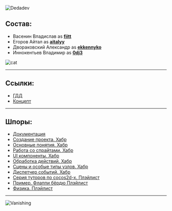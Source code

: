 ![Dedadev](https://cdn.discordapp.com/attachments/769499768443240505/774115732405223495/68747470733a2f2f666f6e746d656d652e636f6d2f74656d706f726172792f38316437613336343837343665623963633735.png "DeepDarkDev")

## Состав:
- Васенин Владислав as **[fiitt](https://github.com/0dj3/DeDaDu/commits?author=fiitt)**
- Егоров Айтал as **[aitalyy](https://github.com/0dj3/DeDaDu/commits?author=aitalyy)**
- Двораковский Александр as **[ekkennyko](https://github.com/0dj3/DeDaDu/commits?author=ekkennyko)**
- Иннокентьев Владимир as **[0dj3](https://github.com/0dj3/DeDaDu/commits?author=0dj3)**

![cat](https://media1.giphy.com/media/pOKrXLf9N5g76/giphy.gif "Working hard")
___
## Ссылки:
- [ГДД](https://docs.google.com/document/d/1IGrs0XJwPmvafaEsAyJMMBFn2eL-RT0z3EabMz1SmMg/edit)
- [Концепт](https://docs.google.com/document/d/1Oo0Se4T49saTvboynYM79g_3wZfpYGCT9ZUBiIumxtc/edit?usp=drive_web&ouid=108039641319216515313)
___

## Шпоры:
- [Документация](https://docs.cocos2d-x.org/cocos2d-x/v3/en/)
- [Создание проекта. Хабр](https://m.habr.com/ru/company/intel/blog/260267/)
- [Основные понятия. Хабр](https://habr.com/ru/post/339564/)
- [Работа со спрайтами. Хабр](https://habr.com/ru/post/339690/)
- [UI компоненты. Хабр](https://habr.com/ru/post/340354/)
- [Обработка действий. Хабр](https://habr.com/ru/post/339794/)
- [Сцены и особые типы узлов. Хабр](https://habr.com/ru/post/340110/)
- [Диспетчер событий. Хабр](https://habr.com/ru/post/341066/)
- [Cерия туторов по cocos2d-x. Плэйлист](https://www.youtube.com/playlist?list=PLRtjMdoYXLf4od_bOKN3WjAPr7snPXzoe)
- [Пример. Флаппи бёрдю Плэйлист](https://www.youtube.com/playlist?list=PLRtjMdoYXLf7GSD9crXIjMQiRuIZ7mUVp)
- [Физика. Плэйлист](https://www.youtube.com/playlist?list=PLRtjMdoYXLf4dOgNrnQCw1DyIFGUhnVtZ)

___
![Vanishing](https://media1.tenor.com/images/9e9fdd1ebe593f3adf24b829a0f5a989/tenor.gif?itemid=3377649)


